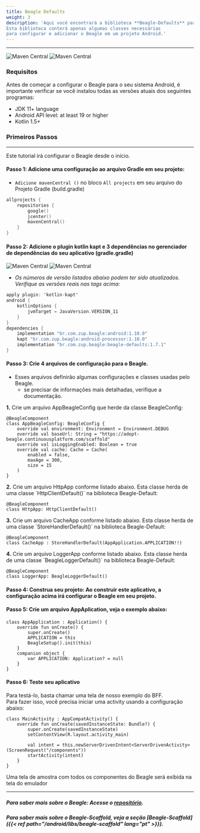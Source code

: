 ```yaml
---
title: Beagle Defaults
weight: 3
description: 'Aqui você encontrará a biblioteca **Beagle-Defaults** para ajudá-lo a iniciar um projeto usando o Beagle no Android.
Esta biblioteca conterá apenas algumas classes necessárias
para configurar e adicionar o Beagle em um projeto Android.'
---
```


---

![Maven Central](https://img.shields.io/maven-central/v/br.com.zup.beagle/beagle-defaults?color=green&label=Beagle-Defaults)
![Maven Central](https://img.shields.io/maven-central/v/br.com.zup.beagle/android?label=Beagle)

### Requisitos
Antes de começar a configurar o Beagle para o seu sistema Android, é importante verificar se você instalou todas as versões atuais dos seguintes programas: ‌

* JDK 11+ language
* Android API level: at least 19 or higher
* Kotlin 1.5+

### Primeiros Passos
<hr>

Este tutorial irá configurar o Beagle desde o início.

#### **Passo 1:** Adicione uma configuração ao arquivo Gradle em seu projeto:
- `Adicione mavenCentral ()` no bloco `All projects` em seu arquivo do Projeto Gradle (build.gradle) <br>

```kotlin
allprojects {
    repositories {
        google()
        jcenter()
        mavenCentral()
    }
}
```
#### **Passo 2**: Adicione o plugin kotlin kapt e 3 dependências no gerenciador de dependências do seu aplicativo (gradle.gradle) <br>

 ![**Maven Central**](https://img.shields.io/maven-central/v/br.com.zup.beagle/beagle-defaults?color=green&label=Beagle-Defaults)
 ![**Maven Central**](https://img.shields.io/maven-central/v/br.com.zup.beagle/android?label=Beagle)                                                                   

* _Os números de versão listados abaixo podem ter sido atualizados. Verifique as versões reais nas tags acima:_
```kotlin
apply plugin: 'kotlin-kapt'
android {
    kotlinOptions {
        jvmTarget = JavaVersion.VERSION_11
    }
}
dependencies {
    implementation "br.com.zup.beagle:android:1.10.0"
    kapt "br.com.zup.beagle:android-processor:1.10.0"
    implementation "br.com.zup.beagle:beagle-defaults:1.7.1"
}
```

#### **Passo 3:** Crie 4 arquivos de configuração para o Beagle.
* Esses arquivos definirão algumas configurações e classes usadas pelo Beagle. <br>
    * se precisar de informações mais detalhadas, verifique a documentação.

**1.** Crie um arquivo AppBeagleConfig que herde da classe BeagleConfig:
```
@BeagleComponent
class AppBeagleConfig: BeagleConfig {
    override val environment: Environment = Environment.DEBUG
    override val baseUrl: String = "https://adopt-beagle.continuousplatform.com/scaffold"
    override val isLoggingEnabled: Boolean = true
    override val cache: Cache = Cache(
        enabled = false,
        maxAge = 300,
        size = 15
    )
}
```
**2.** Crie um arquivo HttpApp conforme listado abaixo. Esta classe herda de uma classe ´HttpClientDefault()´ na biblioteca Beagle-Default:
```
@BeagleComponent
class HttpApp: HttpClientDefault()
```


**3.** Crie um arquivo CacheApp conforme listado abaixo. Esta classe herda de uma classe ´StoreHandlerDefault()´ na biblioteca Beagle-Default:
```
@BeagleComponent
class CacheApp : StoreHandlerDefault(AppApplication.APPLICATION!!)
```

**4.** Crie um arquivo LoggerApp conforme listado abaixo. Esta classe herda de uma classe ´BeagleLoggerDefault()´ na biblioteca Beagle-Default:
```
@BeagleComponent
class LoggerApp: BeagleLoggerDefault()
```

#### **Passo 4:** Construa seu projeto: Ao construir este aplicativo, a configuração acima irá configurar o Beagle em seu projeto. <br>


#### **Passo 5:** Crie um arquivo AppAplication, veja o exemplo abaixo:
```
class AppApplication : Application() {
    override fun onCreate() {
        super.onCreate()
        APPLICATION = this
        BeagleSetup().init(this)
    }
    companion object {
        var APPLICATION: Application? = null
    }
}
```
#### **Passo 6:** Teste seu aplicativo<br>
Para testá-lo, basta chamar uma tela de nosso exemplo do BFF. <br>
Para fazer isso, você precisa iniciar uma activity usando a configuração abaixo:
```
class MainActivity : AppCompatActivity() {
    override fun onCreate(savedInstanceState: Bundle?) {
        super.onCreate(savedInstanceState)
        setContentView(R.layout.activity_main)
       
        val intent = this.newServerDrivenIntent<ServerDrivenActivity>(ScreenRequest("/components"))
        startActivity(intent)
    }
}
```
Uma tela de amostra com todos os componentes do Beagle será exibida na tela do emulador

<hr>

##### Para saber mais sobre o Beagle: Acesse o [repositório](https://github.com/ZupIT/beagle).
##### Para saber mais sobre o  Beagle-Scaffold, veja a seção [Beagle-Scaffold]({{< ref path="/android/libs/beagle-scaffold" lang="pt" >}}).